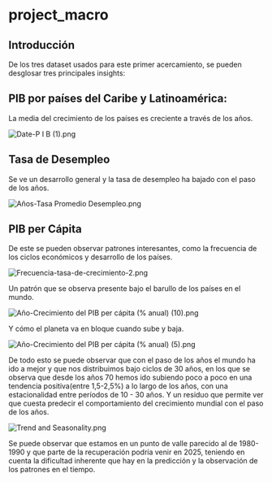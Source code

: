 # project_macro

## Introducción

De los tres dataset usados para este primer acercamiento, se pueden desglosar tres principales insights:

## PIB por países del Caribe y Latinoamérica:

La media del crecimiento de los países es creciente a través de los años.

![Date-P I B (1).png](https://prod-files-secure.s3.us-west-2.amazonaws.com/15cd5dab-33ca-4ad3-8a9c-92e6958a1eab/c56b8d3a-27a0-4075-8053-53cc1af18127/Date-P_I_B_(1).png)

## Tasa de Desempleo

Se ve un desarrollo general y la tasa de desempleo ha bajado con el paso de los años.

![Años-Tasa  Promedio  Desempleo.png](https://prod-files-secure.s3.us-west-2.amazonaws.com/15cd5dab-33ca-4ad3-8a9c-92e6958a1eab/51865e34-dfa0-4de9-b02a-60c15653448f/Aos-Tasa__Promedio__Desempleo.png)

## PIB per Cápita

De este se pueden observar patrones interesantes, como la frecuencia de los ciclos económicos y desarrollo de los países.

![Frecuencia-tasa-de-crecimiento-2.png](https://prod-files-secure.s3.us-west-2.amazonaws.com/15cd5dab-33ca-4ad3-8a9c-92e6958a1eab/3e9877a6-624d-4468-b831-94a6cca3882c/Frecuencia-tasa-de-crecimiento-2.png)

Un patrón que se observa presente bajo el barullo de los países en el mundo.

![Año-Crecimiento del PIB per cápita (% anual) (10).png](https://prod-files-secure.s3.us-west-2.amazonaws.com/15cd5dab-33ca-4ad3-8a9c-92e6958a1eab/1a597d7b-1bc5-4f1d-97e0-56b2fe961326/Ao-Crecimiento_del_PIB_per_cpita_(_anual)_(10).png)

Y cómo el planeta va en bloque cuando sube y baja.

![Año-Crecimiento del PIB per cápita (% anual) (5).png](https://prod-files-secure.s3.us-west-2.amazonaws.com/15cd5dab-33ca-4ad3-8a9c-92e6958a1eab/0b41a988-6e17-404b-9867-4d2954d256ca/Ao-Crecimiento_del_PIB_per_cpita_(_anual)_(5).png)

De todo esto se puede observar que con el paso de los años el mundo ha ido a mejor y que nos distribuimos bajo ciclos de 30 años, en los que se observa que desde los años 70 hemos ido subiendo poco a poco en una tendencia positiva(entre 1,5-2,5%) a lo largo de los años, con una estacionalidad entre períodos de 10 - 30 años. Y un residuo que permite ver que cuesta predecir el comportamiento del crecimiento mundial con el paso de los años.

![Trend and Seasonality.png](https://prod-files-secure.s3.us-west-2.amazonaws.com/15cd5dab-33ca-4ad3-8a9c-92e6958a1eab/11a8be56-2027-4133-a64f-85dd833f36a5/Trend_and_Seasonality.png)

Se puede observar que estamos en un punto de valle parecido al de 1980-1990 y que parte de la recuperación podría venir en 2025, teniendo en cuenta la dificultad inherente que hay en la predicción y la observación de los patrones en el tiempo.